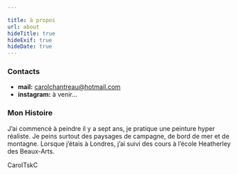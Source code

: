 ```yaml
---

title: à propos
url: about
hideTitle: true
hideExif: true
hideDate: true
---
```

### Contacts

- **mail:** carolchantreau@hotmail.com
- **instagram:** à venir...

### Mon Histoire
J’ai commencé à peindre il y a sept ans, je pratique une peinture hyper réaliste. Je peins  surtout des paysages de campagne, de bord de mer et de montagne. Lorsque j’étais à Londres, j’ai suivi des cours à l’école Heatherley des Beaux-Arts.

CarolTskC

